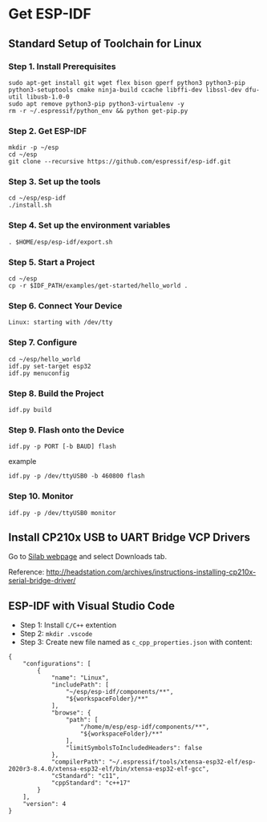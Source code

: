 # Get ESP-IDF

## Standard Setup of Toolchain for Linux

### Step 1. Install Prerequisites

```
sudo apt-get install git wget flex bison gperf python3 python3-pip python3-setuptools cmake ninja-build ccache libffi-dev libssl-dev dfu-util libusb-1.0-0
sudo apt remove python3-pip python3-virtualenv -y
rm -r ~/.espressif/python_env && python get-pip.py
```

### Step 2. Get ESP-IDF

```
mkdir -p ~/esp
cd ~/esp
git clone --recursive https://github.com/espressif/esp-idf.git
```

### Step 3. Set up the tools
```
cd ~/esp/esp-idf
./install.sh
```

### Step 4. Set up the environment variables
```
. $HOME/esp/esp-idf/export.sh
```

### Step 5. Start a Project
```
cd ~/esp
cp -r $IDF_PATH/examples/get-started/hello_world .
```

### Step 6. Connect Your Device
```
Linux: starting with /dev/tty
```

### Step 7. Configure
```
cd ~/esp/hello_world
idf.py set-target esp32
idf.py menuconfig
```

### Step 8. Build the Project
```
idf.py build
```

### Step 9. Flash onto the Device
```
idf.py -p PORT [-b BAUD] flash
```
example
```
idf.py -p /dev/ttyUSB0 -b 460800 flash
```

### Step 10. Monitor
```
idf.py -p /dev/ttyUSB0 monitor
```

## Install CP210x USB to UART Bridge VCP Drivers

Go to [Silab webpage](https://www.silabs.com/developers/usb-to-uart-bridge-vcp-drivers) and select Downloads tab.

Reference: http://headstation.com/archives/instructions-installing-cp210x-serial-bridge-driver/

## ESP-IDF with Visual Studio Code

- Step 1: Install `C/C++` extention
- Step 2: `mkdir .vscode`
- Step 3: Create new file named as `c_cpp_properties.json` with content:
```
{
    "configurations": [
        {
            "name": "Linux",
            "includePath": [
                "~/esp/esp-idf/components/**",
                "${workspaceFolder}/**"
            ],
            "browse": {
                "path": [
                    "/home/m/esp/esp-idf/components/**",
                    "${workspaceFolder}/**"
                ],
                "limitSymbolsToIncludedHeaders": false
            },
            "compilerPath": "~/.espressif/tools/xtensa-esp32-elf/esp-2020r3-8.4.0/xtensa-esp32-elf/bin/xtensa-esp32-elf-gcc",
            "cStandard": "c11",
            "cppStandard": "c++17"
        }
    ],
    "version": 4
}
```
